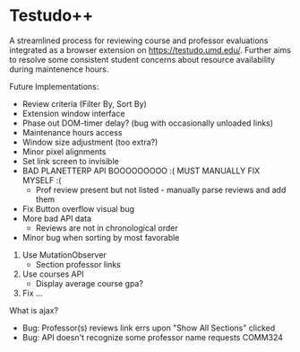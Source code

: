 # Testudo++
A streamlined process for reviewing course and professor evaluations integrated as a browser extension on https://testudo.umd.edu/. Further aims to resolve some consistent student concerns about resource availability during maintenence hours.

Future Implementations:
- Review criteria (Filter By, Sort By)
- Extension window interface
- Phase out DOM-timer delay? (bug with occasionally unloaded links)
- Maintenance hours access
- Window size adjustment (too extra?)
- Minor pixel alignments
- Set link screen to invisible
- BAD PLANETTERP API BOOOOOOOOO :( MUST MANUALLY FIX MYSELF :(
    - Prof review present but not listed - manually parse reviews and add them
- Fix Button overflow visual bug
- More bad API data
    - Reviews are not in chronological order
- Minor bug when sorting by most favorable

1) Use MutationObserver
    - Section professor links
2) Use courses API
    - Display average course gpa?
3) Fix ...

What is ajax?

- Bug: Professor(s) reviews link errs upon "Show All Sections" clicked
- Bug: API doesn't recognize some professor name requests COMM324